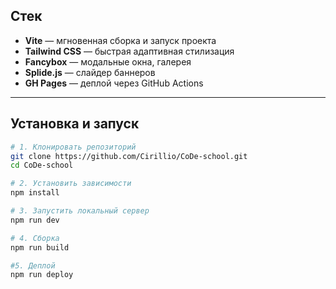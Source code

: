 ## Стек

- **Vite** — мгновенная сборка и запуск проекта
- **Tailwind CSS** — быстрая адаптивная стилизация
- **Fancybox** — модальные окна, галерея
- **Splide.js** — слайдер баннеров
- **GH Pages** — деплой через GitHub Actions

---

## Установка и запуск

```bash
# 1. Клонировать репозиторий
git clone https://github.com/Cirillio/CoDe-school.git
cd CoDe-school

# 2. Установить зависимости
npm install

# 3. Запустить локальный сервер
npm run dev

# 4. Сборка
npm run build

#5. Деплой
npm run deploy
```
